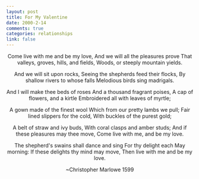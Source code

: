 ```yaml
--- 
layout: post
title: For My Valentine
date: 2000-2-14
comments: true
categories: relationships
link: false
---
```

<div align="center">



Come live with me and be my love,
And we will all the pleasures prove
That valleys, groves, hills, and fields,
Woods, or steeply mountain yields.

And we will sit upon rocks,
Seeing the shepherds feed their flocks,
By shallow rivers to whose falls
Melodious birds sing madrigals.

And I will make thee beds of roses
And a thousand fragrant poises,
A cap of flowers, and a kirtle
Embroidered all with leaves of myrtle;

A gown made of the finest wool
Which from our pretty lambs we pull;
Fair lined slippers for the cold,
With buckles of the purest gold;

A belt of straw and ivy buds,
With coral clasps and amber studs;
And if these pleasures may thee move,
Come live with me, and be my love.

The shepherd's swains shall dance and sing
For thy delight each May morning:
If these delights thy mind may move,
Then live with me and be my love.





~Christopher Marlowe 1599
</div>
